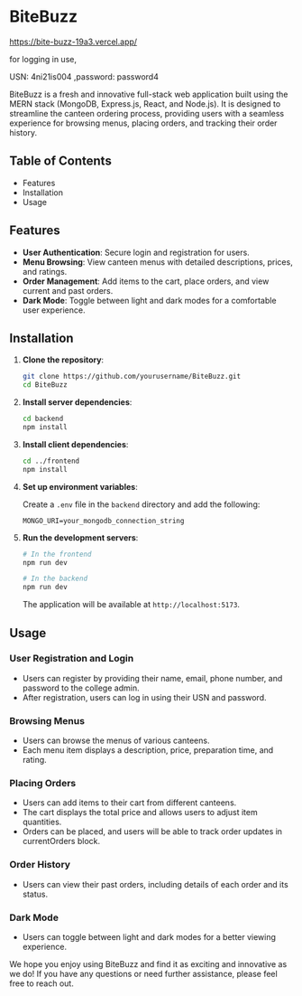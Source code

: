# BiteBuzz

https://bite-buzz-19a3.vercel.app/

for logging in use,

USN: 4ni21is004
,password: password4

BiteBuzz is a fresh and innovative full-stack web application built using the MERN stack (MongoDB, Express.js, React, and Node.js). It is designed to streamline the canteen ordering process, providing users with a seamless experience for browsing menus, placing orders, and tracking their order history.

## Table of Contents

- Features
- Installation
- Usage

## Features

- **User Authentication**: Secure login and registration for users.
- **Menu Browsing**: View canteen menus with detailed descriptions, prices, and ratings.
- **Order Management**: Add items to the cart, place orders, and view current and past orders.
- **Dark Mode**: Toggle between light and dark modes for a comfortable user experience.

## Installation

1. **Clone the repository**:

    ```bash
    git clone https://github.com/yourusername/BiteBuzz.git
    cd BiteBuzz
    ```

2. **Install server dependencies**:

    ```bash
    cd backend
    npm install
    ```

3. **Install client dependencies**:

    ```bash
    cd ../frontend
    npm install
    ```

4. **Set up environment variables**:

    Create a `.env` file in the `backend` directory and add the following:

    ```
    MONGO_URI=your_mongodb_connection_string
    ```

5. **Run the development servers**:

    ```bash
    # In the frontend
    npm run dev

    # In the backend
    npm run dev
    ```

    The application will be available at `http://localhost:5173`.

## Usage

### User Registration and Login

- Users can register by providing their name, email, phone number, and password to the college admin.
- After registration, users can log in using their USN and password.

### Browsing Menus

- Users can browse the menus of various canteens.
- Each menu item displays a description, price, preparation time, and rating.

### Placing Orders

- Users can add items to their cart from different canteens.
- The cart displays the total price and allows users to adjust item quantities.
- Orders can be placed, and users will be able to track order updates in currentOrders block.

### Order History

- Users can view their past orders, including details of each order and its status.

### Dark Mode

- Users can toggle between light and dark modes for a better viewing experience.

We hope you enjoy using BiteBuzz and find it as exciting and innovative as we do! If you have any questions or need further assistance, please feel free to reach out.
